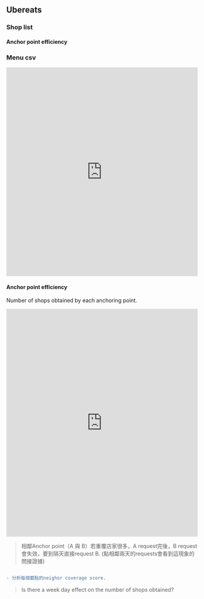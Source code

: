 
## Ubereats

### Shop list 

#### Anchor point efficiency

### Menu csv

<iframe width="100%"  height="550" src="https://lookerstudio.google.com/embed/reporting/b27d442e-989b-4042-abaa-c1519d591e31/page/p_t1ir12wyod" frameborder="0" style="border:0" allowfullscreen sandbox="allow-storage-access-by-user-activation allow-scripts allow-same-origin allow-popups allow-popups-to-escape-sandbox"></iframe>

#### Anchor point efficiency

Number of shops obtained by each anchoring point.

<iframe width="100%" max-width="800" height="600" src="https://lookerstudio.google.com/embed/reporting/b27d442e-989b-4042-abaa-c1519d591e31/page/p_mujtlyn0od" frameborder="0" style="border:0" frameborder="0" style="border:0" allowfullscreen sandbox="allow-storage-access-by-user-activation allow-scripts allow-same-origin allow-popups allow-popups-to-escape-sandbox"></iframe>

> 相鄰Anchor point（A 與 B）若重覆店家很多，A request完後，B request會失效，要到隔天直接request B. (點相鄰兩天的requests會看到這現象的問接證據) 
>

```diff

- 分析每個載點的neighor coverage score. 

```

> Is there a week day effect on the number of shops obtained? 
